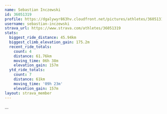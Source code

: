 ```yaml
---
name: Sebastian Inczewski
id: 36051319
profile: https://dgalywyr863hv.cloudfront.net/pictures/athletes/36051319/10635839/2/large.jpg
username: sebastian-inczewski
strava_url: https://www.strava.com/athletes/36051319
stats:
  biggest_ride_distance: 45.94km
  biggest_climb_elevation_gain: 175.2m
  recent_ride_totals:
    count: 4
    distance: 61.76km
    moving_time: 06h 38m
    elevation_gain: 157m
  ytd_ride_totals:
    count: 7
    distance: 61km
    moving_time: '09h 23m'
    elevation_gain: 157m
layout: strava_member
--- 
```

...
